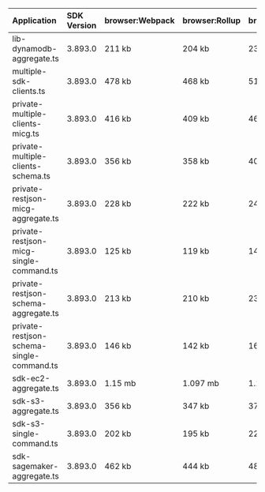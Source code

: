| Application                               | SDK Version | browser:Webpack | browser:Rollup | browser:EsBuild |
| :---------------------------------------- | :---------- | :-------------- | :------------- | :-------------- |
| lib-dynamodb-aggregate.ts                 | 3.893.0     | 211 kb          | 204 kb         | 231 kb          |
| multiple-sdk-clients.ts                   | 3.893.0     | 478 kb          | 468 kb         | 514 kb          |
| private-multiple-clients-micg.ts          | 3.893.0     | 416 kb          | 409 kb         | 460 kb          |
| private-multiple-clients-schema.ts        | 3.893.0     | 356 kb          | 358 kb         | 402 kb          |
| private-restjson-micg-aggregate.ts        | 3.893.0     | 228 kb          | 222 kb         | 247 kb          |
| private-restjson-micg-single-command.ts   | 3.893.0     | 125 kb          | 119 kb         | 140 kb          |
| private-restjson-schema-aggregate.ts      | 3.893.0     | 213 kb          | 210 kb         | 233 kb          |
| private-restjson-schema-single-command.ts | 3.893.0     | 146 kb          | 142 kb         | 164 kb          |
| sdk-ec2-aggregate.ts                      | 3.893.0     | 1.15 mb         | 1.097 mb       | 1.144 mb        |
| sdk-s3-aggregate.ts                       | 3.893.0     | 356 kb          | 347 kb         | 379 kb          |
| sdk-s3-single-command.ts                  | 3.893.0     | 202 kb          | 195 kb         | 222 kb          |
| sdk-sagemaker-aggregate.ts                | 3.893.0     | 462 kb          | 444 kb         | 482 kb          |
